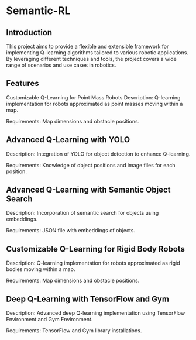 # Semantic-RL
## Introduction
This project aims to provide a flexible and extensible framework for implementing Q-learning algorithms tailored to various robotic applications. By leveraging different techniques and tools, the project covers a wide range of scenarios and use cases in robotics.

## Features
Customizable Q-Learning for Point Mass Robots
Description: Q-learning implementation for robots approximated as point masses moving within a map.

Requirements: Map dimensions and obstacle positions.

## Advanced Q-Learning with YOLO
Description: Integration of YOLO for object detection to enhance Q-learning.

Requirements: Knowledge of object positions and image files for each position.

## Advanced Q-Learning with Semantic Object Search
Description: Incorporation of semantic search for objects using embeddings.

Requirements: JSON file with embeddings of objects.

## Customizable Q-Learning for Rigid Body Robots
Description: Q-learning implementation for robots approximated as rigid bodies moving within a map.

Requirements: Map dimensions and obstacle positions.

## Deep Q-Learning with TensorFlow and Gym
Description: Advanced deep Q-learning implementation using TensorFlow Environment and Gym Environment.

Requirements: TensorFlow and Gym library installations.
